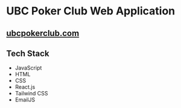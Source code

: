 # UBC Poker Club Web Application

## [ubcpokerclub.com](https://www.ubcpokerclub.com)

## Tech Stack
- JavaScript
- HTML
- CSS
- React.js
- Tailwind CSS
- EmailJS
